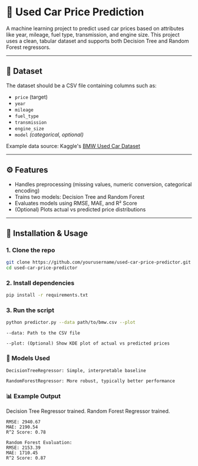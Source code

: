 # 🚗 Used Car Price Prediction

A machine learning project to predict used car prices based on attributes like year, mileage, fuel type, transmission, and engine size. This project uses a clean, tabular dataset and supports both Decision Tree and Random Forest regressors.

---

## 📁 Dataset

The dataset should be a CSV file containing columns such as:

-   `price` (target)
-   `year`
-   `mileage`
-   `fuel_type`
-   `transmission`
-   `engine_size`
-   `model` _(categorical, optional)_

Example data source: Kaggle's [BMW Used Car Dataset](https://www.kaggle.com/datasets)

---

## ⚙️ Features

-   Handles preprocessing (missing values, numeric conversion, categorical encoding)
-   Trains two models: Decision Tree and Random Forest
-   Evaluates models using RMSE, MAE, and R² Score
-   (Optional) Plots actual vs predicted price distributions

---

## 🧪 Installation & Usage

### 1. Clone the repo

```bash
git clone https://github.com/yourusername/used-car-price-predictor.git
cd used-car-price-predictor
```

### 2. Install dependencies

```bash
pip install -r requirements.txt
```

### 3. Run the script

```bash
python predictor.py --data path/to/bmw.csv --plot
```

    --data: Path to the CSV file

    --plot: (Optional) Show KDE plot of actual vs predicted prices

### 🧠 Models Used

    DecisionTreeRegressor: Simple, interpretable baseline

    RandomForestRegressor: More robust, typically better performance

### 📊 Example Output

Decision Tree Regressor trained.
Random Forest Regressor trained.

```Decision Tree Evaluation:
RMSE: 2940.67
MAE: 2190.54
R^2 Score: 0.78

Random Forest Evaluation:
RMSE: 2153.39
MAE: 1710.45
R^2 Score: 0.87
```
